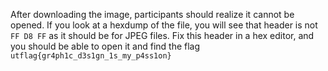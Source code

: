 After downloading the image, participants should realize it cannot be opened. If you look at a hexdump of the file, you will see that header is not `FF D8 FF` as it should be for JPEG files. Fix this header in a hex editor, and you should be able to open it and find the flag `utflag{gr4ph1c_d3s1gn_1s_my_p4ss1on}`

